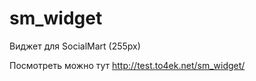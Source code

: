 sm_widget
=========

Виджет для SocialMart (255px)

Посмотреть можно тут http://test.to4ek.net/sm_widget/
